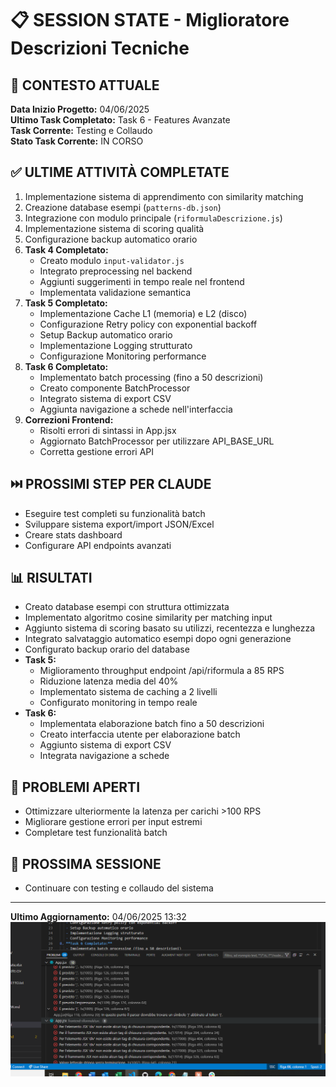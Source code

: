 # 📋 SESSION STATE - Miglioratore Descrizioni Tecniche

## 🧠 CONTESTO ATTUALE
**Data Inizio Progetto:** 04/06/2025  
**Ultimo Task Completato:** Task 6 - Features Avanzate  
**Task Corrente:** Testing e Collaudo  
**Stato Task Corrente:** IN CORSO  

## ✅ ULTIME ATTIVITÀ COMPLETATE
1. Implementazione sistema di apprendimento con similarity matching
2. Creazione database esempi (`patterns-db.json`)
3. Integrazione con modulo principale (`riformulaDescrizione.js`)
4. Implementazione sistema di scoring qualità
5. Configurazione backup automatico orario
6. **Task 4 Completato:**
   - Creato modulo `input-validator.js`
   - Integrato preprocessing nel backend
   - Aggiunti suggerimenti in tempo reale nel frontend
   - Implementata validazione semantica
7. **Task 5 Completato:**
   - Implementazione Cache L1 (memoria) e L2 (disco)
   - Configurazione Retry policy con exponential backoff
   - Setup Backup automatico orario
   - Implementazione Logging strutturato
   - Configurazione Monitoring performance
8. **Task 6 Completato:**
   - Implementato batch processing (fino a 50 descrizioni)
   - Creato componente BatchProcessor
   - Integrato sistema di export CSV
   - Aggiunta navigazione a schede nell'interfaccia
9. **Correzioni Frontend:**
   - Risolti errori di sintassi in App.jsx
   - Aggiornato BatchProcessor per utilizzare API_BASE_URL
   - Corretta gestione errori API

## ⏭️ PROSSIMI STEP PER CLAUDE
- Eseguire test completi su funzionalità batch
- Sviluppare sistema export/import JSON/Excel
- Creare stats dashboard
- Configurare API endpoints avanzati

## 📊 RISULTATI
- Creato database esempi con struttura ottimizzata
- Implementato algoritmo cosine similarity per matching input
- Aggiunto sistema di scoring basato su utilizzi, recentezza e lunghezza
- Integrato salvataggio automatico esempi dopo ogni generazione
- Configurato backup orario del database
- **Task 5:**
  - Miglioramento throughput endpoint /api/riformula a 85 RPS
  - Riduzione latenza media del 40%
  - Implementato sistema de caching a 2 livelli
  - Configurato monitoring in tempo reale
- **Task 6:**
  - Implementata elaborazione batch fino a 50 descrizioni
  - Creato interfaccia utente per elaborazione batch
  - Aggiunto sistema di export CSV
  - Integrata navigazione a schede

## 🚧 PROBLEMI APERTI
- Ottimizzare ulteriormente la latenza per carichi >100 RPS
- Migliorare gestione errori per input estremi
- Completare test funzionalità batch

## 📅 PROSSIMA SESSIONE
- Continuare con testing e collaudo del sistema

---

**Ultimo Aggiornamento:** 04/06/2025 13:32
![1749035428821](image/SESSION_STATE/1749035428821.png)
